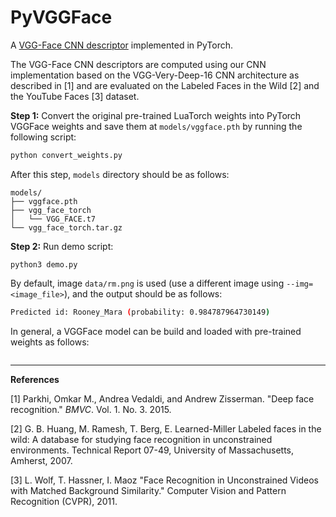 # PyVGGFace 

A [VGG-Face CNN descriptor](http://www.robots.ox.ac.uk/~vgg/software/vgg_face/) implemented in PyTorch. 

The VGG-Face CNN descriptors are computed using our  CNN implementation based on the VGG-Very-Deep-16 CNN architecture as  described in [1] and are evaluated on the Labeled Faces in the Wild [2] and the YouTube Faces  [3] dataset.



**Step 1:** Convert the original pre-trained LuaTorch weights into PyTorch VGGFace weights and save them at `models/vggface.pth` by running the following script:

~~~bash
python convert_weights.py 
~~~

After this step, `models` directory should be as follows:

~~~
models/
├── vggface.pth
├── vgg_face_torch
│   └── VGG_FACE.t7
└── vgg_face_torch.tar.gz
~~~



**Step 2:** Run demo script:

~~~
python3 demo.py 
~~~

By default, image `data/rm.png` is used (use a different image using `--img=<image_file>`), and the output should be as follows:

~~~bash
Predicted id: Rooney_Mara (probability: 0.984787964730149)
~~~



In general, a VGGFace model can be build and loaded with pre-trained weights as follows:

~~~python

~~~





 







------

**References**

[1] Parkhi, Omkar M., Andrea Vedaldi, and Andrew Zisserman. "Deep face recognition." *BMVC*. Vol. 1. No. 3. 2015.

 [2] G. B. Huang, M. Ramesh, T. Berg, E. Learned-Miller Labeled faces in the wild: A database for studying face recognition in unconstrained environments. Technical Report 07-49, University of Massachusetts, Amherst, 2007.                   

 [3] L. Wolf, T. Hassner, I. Maoz "Face Recognition in Unconstrained Videos with Matched Background Similarity." Computer Vision and Pattern Recognition (CVPR), 2011.     

